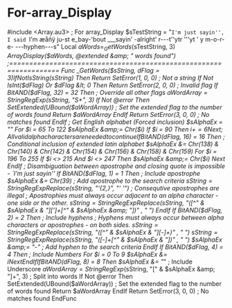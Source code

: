 # For-array_Display
#include &lt;Array.au3> ; For array_Display $sTestString = "`I'm just sayin'', I said `I'm æåñÿ ju-st e_bay-'bout ___sayin' -alright' r---t''ytr '''yt ' y  m-o-r-e- ---hyphen---s" Local $aWords = _GetWords($sTestString, 3) _ArrayDisplay($aWords, @extended &amp; " words found") ;==================================================================  Func _GetWords($sString, $dFlag = 3)     If Not IsString($sString) Then Return SetError(1, 0, 0) ; Not a string     If Not IsInt($dFlag) Or $dFlag &lt; 0 Then Return SetError(2, 0, 0) ; Invalid flag      If BitAND($dFlag, 32) = 32 Then ; Override all other flags         $aWordArray = StringRegExp($sString, "S+", 3)         If Not @error Then             SetExtended(UBound($aWordArray)) ; Set the extended flag to the number of words found             Return $aWordArray         EndIf          Return SetError(3, 0, 0) ; No matches found     EndIf      ; Get English alphabet (Forced inclusion)     $sAlphaEx = ""     For $i = 65 To 122         $sAlphaEx &amp;= Chr($i)         If $i = 90 Then $i += 6     Next      ; All valid alpha characters are needed to continue     If BitAND($dFlag, 16) = 16 Then ; Conditional inclusion of extended latin alphabet         $sAlphaEx &amp;= Chr(138) &amp; Chr(140) &amp; Chr(142) &amp; Chr(154) &amp; Chr(156) &amp; Chr(158) &amp; Chr(159)         For $i = 196 To 255             If $i &lt;> 215 And $i &lt;> 247 Then $sAlphaEx &amp;= Chr($i)         Next     EndIf      ; Disambiguation between apostrophe and closing quote is impossible - `I'm just sayin''     If BitAND($dFlag, 1) = 1 Then ; Include apostrophe         $sAlphaEx &amp;= Chr(39) ; Add apostrophe to the search criteria         $sString = StringRegExpReplace($sString, "'{2,}", "' '") ; Consequtive apostrophes are illegal         ; Apostrophies must always occur adjacent to an alpha character - one side or the other.         $sString = StringRegExpReplace($sString, "([^" &amp; $sAlphaEx &amp; "][']+[^" &amp; $sAlphaEx &amp; "])" , " ")     EndIf      If BitAND($dFlag, 2) = 2 Then ; Include hyphens         ; Hyphens must always occur between alpha characters or apostrophes - on both sides.         $sString = StringRegExpReplace($sString, "([^" &amp; $sAlphaEx &amp; "][-]+)" , " ")         $sString = StringRegExpReplace($sString, "([-]+[^" &amp; $sAlphaEx &amp; "])" , " ")         $sAlphaEx &amp;= "-" ; Add hyphen to the search criteria     EndIf      If BitAND($dFlag, 4) = 4 Then ; Include Numbers         For $i = 0 To 9             $sAlphaEx &amp;= $i         Next     EndIf      If BitAND($dFlag, 8) = 8 Then $sAlphaEx &amp;= "_" ; Include Underscore      $aWordArray = StringRegExp($sString, "[" &amp; $sAlphaEx &amp; "]+", 3) ; Split into words     If Not @error Then         SetExtended(UBound($aWordArray)) ; Set the extended flag to the number of words found         Return $aWordArray     EndIf      Return SetError(3, 0, 0) ; No matches found EndFunc
